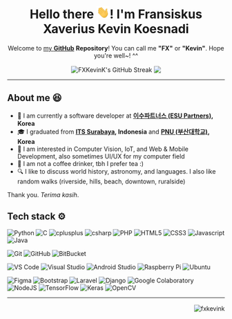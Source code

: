 <h1 align="center">Hello there <img src="https://raw.githubusercontent.com/ABSphreak/ABSphreak/master/gifs/Hi.gif" width="30px">! I'm Fransiskus Xaverius Kevin Koesnadi</h1>

<p align="center">
Welcome to <a href="https://github.com/fxkevink/">my <b>GitHub</b></a> <b>Repository</b>! You can call me <b>"FX"</b> or <b>"Kevin"</b>. Hope you're well~! ^^
</p>

<p align="center">
  <!-- <a href="https://github.com/fxkevink">
    <img align="center" height="200px" src="https://github-readme-stats.vercel.app/api?username=fxkevink&show_icons=true&title_color=94b4a4&amp&icon_color=FFFFFF&amp&text_color=FFFFFF&amp&bg_color=000000&count_private=true"/>
  </a> -->
<!--   <img align="center" height="200px" src="https://github-readme-streak-stats.herokuapp.com/?user=fxkevink&text_color=FFFFFF&bg_color=000000&title_color=94b4a4&langs_count=15&layout=compact&hide_border=true&count_private=true&include_all_commits=true" alt="fxkevink-stats" /> -->
<!--   <a href="https://git.io/streak-stats"> -->
    <img align="center" src="https://github-readme-streak-stats-iota-weld.vercel.app?user=fxkevink&theme=dark&date_format=%5BY.%5Dn.j" alt="FXKevinK's GitHub Streak" />
<!--   </a> -->
  <a href="https://github.com/fxkevink">
    <img align="center" height="197px" src="https://github-readme-stats.vercel.app/api/top-langs/?username=fxkevink&text_color=FFFFFF&bg_color=000000&title_color=ebc50c&langs_count=15&layout=compact" />
  </a>
</p>

---

## About me 😆
- 🏫 I am currently a software developer at <a href="http://esupartners.com/"> <b>이수파트너스 (ESU Partners)</a>, Korea</b>
- 🎓 I graduated from <a href="https://its.ac.id"> <b>ITS Surabaya</a>, Indonesia</b> and <a href="https://inslab.pusan.ac.kr/enslab/26830/subview.do"> <b>PNU (부산대학교)</a>, Korea</b>
- 🌱 I am interested in Computer Vision, IoT, and Web & Mobile Development, also sometimes UI/UX for my computer field
- 🥤 I am not a coffee drinker, tbh I prefer tea :)
- 🔍 I like to discuss world history, astronomy, and languages. I also like random walks (riverside, hills, beach, downtown, ruralside)

Thank you. *Terima kasih*.
<!-- - 🔭  -->

## Tech stack ⚙
![Python](https://img.shields.io/badge/Python-3776AB.svg?&style=for-the-badge&logo=Python&logoColor=white)
![C](https://img.shields.io/badge/C-A8B9CC.svg?&style=for-the-badge&logo=C&logoColor=white)
![cplusplus](https://img.shields.io/badge/C++-00599C.svg?&style=for-the-badge&logo=cplusplus&logoColor=white)
![csharp](https://img.shields.io/badge/C%23-00599C.svg?&style=for-the-badge&logo=csharp&logoColor=white)
![PHP](https://img.shields.io/badge/php-777BB4.svg?&style=for-the-badge&logo=php&logoColor=white)
![HTML5](https://img.shields.io/badge/html5-E34F26.svg?&style=for-the-badge&logo=html5&logoColor=white)
![CSS3](https://img.shields.io/badge/css3-1572B6.svg?&style=for-the-badge&logo=css3&logoColor=white)
![Javascript](https://img.shields.io/badge/javascript-F7DF1E.svg?&style=for-the-badge&logo=javascript&logoColor=white)
![Java](https://img.shields.io/badge/Java-ED8B00?&style=for-the-badge&logo=java&logoColor=white)

![Git](https://img.shields.io/badge/git-F05032.svg?&style=for-the-badge&logo=git&logoColor=white)
![GitHub](https://img.shields.io/badge/github-181717.svg?&style=for-the-badge&logo=github&logoColor=white)
![BitBucket](https://img.shields.io/badge/bitbucket-0052CC.svg?&style=for-the-badge&logo=bitbucket&logoColor=white)

![VS Code](https://img.shields.io/badge/visual%20studio%20code-007ACC.svg?&style=for-the-badge&logo=visualstudiocode&logoColor=white)
![Visual Studio](https://img.shields.io/badge/visual%20studio-5C2D91.svg?&style=for-the-badge&logo=visualstudio&logoColor=white)
![Android Studio](https://img.shields.io/badge/android%20studio-3DDC84.svg?&style=for-the-badge&logo=androidstudio&logoColor=white)
![Raspberry Pi](https://img.shields.io/badge/raspberry%20pi-A22846.svg?&style=for-the-badge&logo=raspberrypi&logoColor=white)
![Ubuntu](https://img.shields.io/badge/ubuntu-E95420.svg?&style=for-the-badge&logo=ubuntu&logoColor=white)

![Figma](https://img.shields.io/badge/figma-F24E1E.svg?&style=for-the-badge&logo=figma&logoColor=white)
![Bootstrap](https://img.shields.io/badge/bootstrap-7952B3.svg?&style=for-the-badge&logo=bootstrap&logoColor=white)
![Laravel](https://img.shields.io/badge/laravel-FF2D20.svg?&style=for-the-badge&logo=laravel&logoColor=white)
![Django](https://img.shields.io/badge/django-092E20.svg?&style=for-the-badge&logo=django&logoColor=white)
![Google Colaboratory](https://img.shields.io/badge/google%20colab-F9AB00.svg?&style=for-the-badge&logo=googlecolab&logoColor=white)
![NodeJS](https://img.shields.io/badge/node.js-339933.svg?&style=for-the-badge&logo=nodedotjs&logoColor=white)
![TensorFlow](https://img.shields.io/badge/tensorflow-FF6F00.svg?&style=for-the-badge&logo=tensorflow&logoColor=white)
![Keras](https://img.shields.io/badge/keras-D00000.svg?&style=for-the-badge&logo=keras&logoColor=white)
![OpenCV](https://img.shields.io/badge/opencv-5C3EE8.svg?&style=for-the-badge&logo=opencv&logoColor=white)

---
<!--
<div align="center">

[![LinkedIn](https://img.shields.io/badge/fxkevink-0A66C2.svg?&style=for-the-badge&logo=linkedin&&labelColor=black&logoColor=white&linkhttps://www.linkedin.com/in/fxkevink/)](https://www.linkedin.com/in/fxkevink/)
  
</div> -->

<p align="right">
  <img src="https://komarev.com/ghpvc/?username=fxkevink&label=Views&color=fedd3b&style=flat" alt="fxkevink" style="vertical-align: middle;" />
</p>

<!--
## Hello there! 👋

Greetings! I'm Fransiskus Xaverius Kevin Koesnadi, you can call me "FX" or "Kevin" actually. Hope you're well! ^^

📫 Keep in touch with me through this platform:

* [LinkedIn](https://linkedin.com/in/fxkevink)

Thank you. *Terima kasih*.

<!--
**FXKevinK/fxkevink** is a ✨ _special_ ✨ repository because its `README.md` (this file) appears on your GitHub profile.

Here are some ideas to get you started:

- 🔭 I’m currently working on ...
- 🌱 I’m currently learning ...
- 👯 I’m looking to collaborate on ...
- 🤔 I’m looking for help with ...
- 💬 Ask me about ...
- 📫 How to reach me: ...
- 😄 Pronouns: ...
- ⚡ Fun fact: ...
-->
